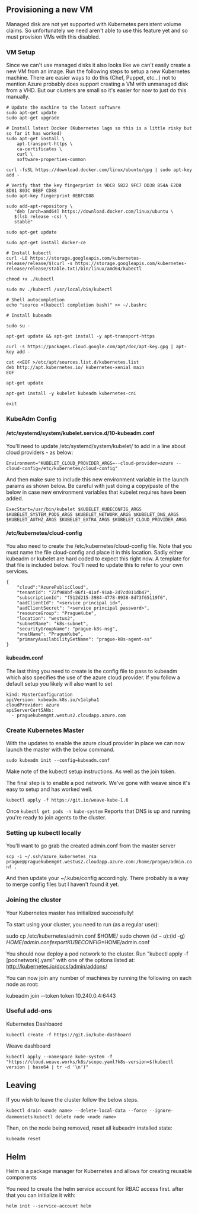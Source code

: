 ## Provisioning a new VM

Managed disk are not yet supported with Kubernetes persistent volume claims. So unfortunately we need aren't able to use this feature yet and so must provision VMs with this disabled.

### VM Setup

Since we can't use managed disks it also looks like we can't easily create a new VM from an image. Run the following steps to setup a new Kubernetes machine. There are easier ways to do this (Chef, Puppet, etc...) not to mention Azure probably does support creating a VM with unmanaged disk from a VHD. But our clusters are small so it's easier for now to just do this manually.

```
# Update the machine to the latest software
sudo apt-get update
sudo apt-get upgrade

# Install latest Docker (Kubernetes lags so this is a little risky but so far it has worked)
sudo apt-get install \
    apt-transport-https \
    ca-certificates \
    curl \
    software-properties-common

curl -fsSL https://download.docker.com/linux/ubuntu/gpg | sudo apt-key add -

# Verify that the key fingerprint is 9DC8 5822 9FC7 DD38 854A E2D8 8D81 803C 0EBF CD88
sudo apt-key fingerprint 0EBFCD88

sudo add-apt-repository \
   "deb [arch=amd64] https://download.docker.com/linux/ubuntu \
   $(lsb_release -cs) \
   stable"

sudo apt-get update

sudo apt-get install docker-ce

# Install kubectl
curl -LO https://storage.googleapis.com/kubernetes-release/release/$(curl -s https://storage.googleapis.com/kubernetes-release/release/stable.txt)/bin/linux/amd64/kubectl

chmod +x ./kubectl

sudo mv ./kubectl /usr/local/bin/kubectl

# Shell autocompletion
echo "source <(kubectl completion bash)" >> ~/.bashrc

# Install kubeadm

sudo su -

apt-get update && apt-get install -y apt-transport-https

curl -s https://packages.cloud.google.com/apt/doc/apt-key.gpg | apt-key add -

cat <<EOF >/etc/apt/sources.list.d/kubernetes.list
deb http://apt.kubernetes.io/ kubernetes-xenial main
EOF

apt-get update

apt-get install -y kubelet kubeadm kubernetes-cni

exit

```

### KubeAdm Config

#### /etc/systemd/system/kubelet.service.d/10-kubeadm.conf

You'll need to update /etc/systemd/system/kubelet/ to add in a line about cloud providers - as below:

`Environment="KUBELET_CLOUD_PROVIDER_ARGS=--cloud-provider=azure --cloud-config=/etc/kubernetes/cloud-config"`

And then make sure to include this new environment variable in the launch params as shown below. Be careful with just doing a copy/paste of the below in case new environment variables that kubelet requires have been added.

`ExecStart=/usr/bin/kubelet $KUBELET_KUBECONFIG_ARGS $KUBELET_SYSTEM_PODS_ARGS $KUBELET_NETWORK_ARGS $KUBELET_DNS_ARGS $KUBELET_AUTHZ_ARGS $KUBELET_EXTRA_ARGS $KUBELET_CLOUD_PROVIDER_ARGS`

#### /etc/kubernetes/cloud-config

You also need to create the /etc/kubernetes/cloud-config file. Note that you must name the file cloud-config and place it in this location. Sadly either kubeadm or kubelet are hard coded to expect this right now. A template for that file is included below. You'll need to update this to refer to your own services.

```
{
    "cloud":"AzurePublicCloud",
    "tenantId": "72f988bf-86f1-41af-91ab-2d7cd011db47",
    "subscriptionId": "f512d215-3984-4778-8938-8d73f65119f6",
    "aadClientId": "<service principal id>",
    "aadClientSecret": "<service principal password>",
    "resourceGroup": "PragueKube",
    "location": "westus2",
    "subnetName": "k8s-subnet",
    "securityGroupName": "prague-k8s-nsg",
    "vnetName": "PragueKube",
    "primaryAvailabilitySetName": "prague-k8s-agent-as"
}
```

#### kubeadm.conf
The last thing you need to create is the config file to pass to kubeadm which also specifies the use of the azure cloud provider. If you follow a default setup you likely will also want to set 

```
kind: MasterConfiguration
apiVersion: kubeadm.k8s.io/v1alpha1
cloudProvider: azure
apiServerCertSANs:
  - praguekubemgmt.westus2.cloudapp.azure.com
```

### Create Kubernetes Master

With the updates to enable the azure cloud provider in place we can now launch the master with the below command.

`sudo kubeadm init --config=kubeadm.conf`

Make note of the kubectl setup instructions. As well as the join token.

The final step is to enable a pod network. We've gone with weave since it's easy to setup and has worked well.

`kubectl apply -f https://git.io/weave-kube-1.6`

Once `kubectl get pods -n kube-system` Reports that DNS is up and running you're ready to join agents to the cluster.

### Setting up kubectl locally

You'll want to go grab the created admin.conf from the master server

`scp -i ~/.ssh/azure_kubernetes_rsa prague@praguekubemgmt.westus2.cloudapp.azure.com:/home/prague/admin.conf .`

And then update your ~/.kube/config accordingly. There probably is a way to merge config files but I haven't found it yet.

### Joining the cluster

Your Kubernetes master has initialized successfully!

To start using your cluster, you need to run (as a regular user):

  sudo cp /etc/kubernetes/admin.conf $HOME/
  sudo chown $(id -u):$(id -g) $HOME/admin.conf
  export KUBECONFIG=$HOME/admin.conf

You should now deploy a pod network to the cluster.
Run "kubectl apply -f [podnetwork].yaml" with one of the options listed at:
  http://kubernetes.io/docs/admin/addons/

You can now join any number of machines by running the following on each node
as root:

  kubeadm join --token token 10.240.0.4:6443


### Useful add-ons

Kubernetes Dashbaord

`kubectl create -f https://git.io/kube-dashboard`

Weave dashboard

`kubectl apply --namespace kube-system -f "https://cloud.weave.works/k8s/scope.yaml?k8s-version=$(kubectl version | base64 | tr -d '\n')"`

## Leaving

If you wish to leave the cluster follow the below steps.

`kubectl drain <node name> --delete-local-data --force --ignore-daemonsets`
`kubectl delete node <node name>`

Then, on the node being removed, reset all kubeadm installed state:

`kubeadm reset`


## Helm

Helm is a package manager for Kubernetes and allows for creating reusable components

You need to create the helm service account for RBAC access first. after that you can initialize it with:

`helm init --service-account helm`